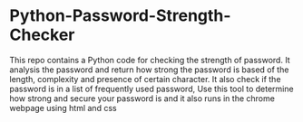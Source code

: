 # Python-Password-Strength-Checker
This repo contains a Python code for checking the strength of password. It analysis the password and return how strong the password is based of the length, complexity and presence of certain character. It also check if the password is in a list of frequently used password, Use this tool to determine how strong and secure your password is 
and it also runs in the chrome webpage using html and css